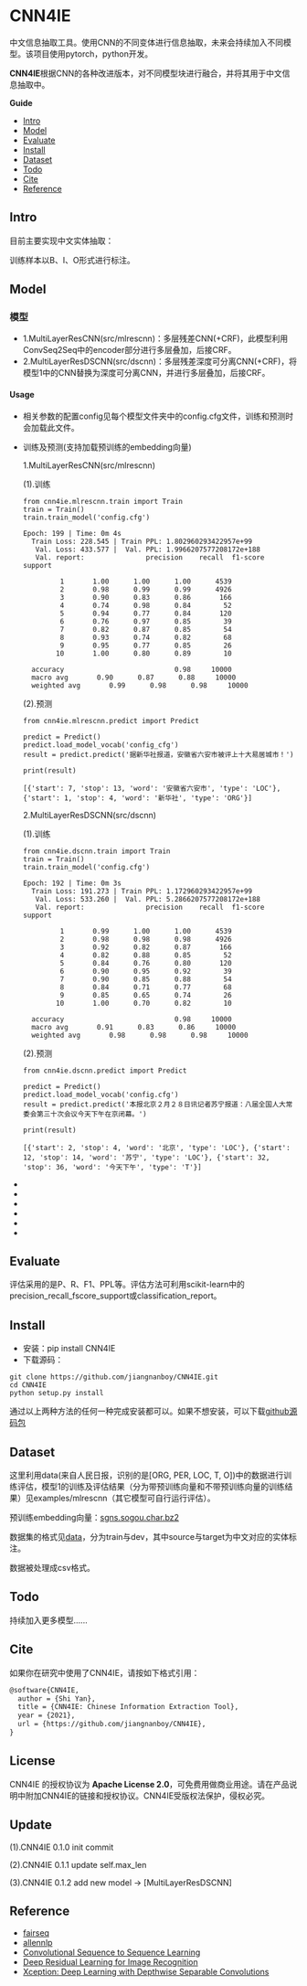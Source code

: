 # CNN4IE

中文信息抽取工具。使用CNN的不同变体进行信息抽取，未来会持续加入不同模型。该项目使用pytorch，python开发。

**CNN4IE**根据CNN的各种改进版本，对不同模型块进行融合，并将其用于中文信息抽取中。

**Guide**

- [Intro](#Intro)
- [Model](#Model)
- [Evaluate](#Evaluate)
- [Install](#install)
- [Dataset](#Dataset)
- [Todo](#Todo)
- [Cite](#Cite)
- [Reference](#reference)

## Intro

目前主要实现中文实体抽取：

训练样本以B、I、O形式进行标注。

## Model
### 模型
* 1.MultiLayerResCNN(src/mlrescnn)：多层残差CNN(+CRF)，此模型利用ConvSeq2Seq中的encoder部分进行多层叠加，后接CRF。
* 2.MultiLayerResDSCNN(src/dscnn)：多层残差深度可分离CNN(+CRF)，将模型1中的CNN替换为深度可分离CNN，并进行多层叠加，后接CRF。

#### Usage
- 相关参数的配置config见每个模型文件夹中的config.cfg文件，训练和预测时会加载此文件。

- 训练及预测(支持加载预训练的embedding向量)

     1.MultiLayerResCNN(src/mlrescnn)
     
     (1).训练
    ```
    from cnn4ie.mlrescnn.train import Train
    train = Train()
    train.train_model('config.cfg')
    ```
  ```
  Epoch: 199 | Time: 0m 4s
	Train Loss: 228.545 | Train PPL: 1.802960293422957e+99
	 Val. Loss: 433.577 |  Val. PPL: 1.9966207577208172e+188
	 Val. report:               precision    recall  f1-score   support

           1       1.00      1.00      1.00      4539
           2       0.98      0.99      0.99      4926
           3       0.90      0.83      0.86       166
           4       0.74      0.98      0.84        52
           5       0.94      0.77      0.84       120
           6       0.76      0.97      0.85        39
           7       0.82      0.87      0.85        54
           8       0.93      0.74      0.82        68
           9       0.95      0.77      0.85        26
          10       1.00      0.80      0.89        10

    accuracy                           0.98     10000
    macro avg       0.90      0.87      0.88     10000
    weighted avg       0.99      0.98      0.98     10000
    ```
      
    (2).预测

    ```
    from cnn4ie.mlrescnn.predict import Predict
  
    predict = Predict()
    predict.load_model_vocab('config_cfg')
    result = predict.predict('据新华社报道，安徽省六安市被评上十大易居城市！')
  
    print(result)
    ```
    ```
    [{'start': 7, 'stop': 13, 'word': '安徽省六安市', 'type': 'LOC'}, {'start': 1, 'stop': 4, 'word': '新华社', 'type': 'ORG'}]
    ```
    2.MultiLayerResDSCNN(src/dscnn)
    
    (1).训练
    ```
    from cnn4ie.dscnn.train import Train
    train = Train()
    train.train_model('config.cfg')
    ```
  ```
  Epoch: 192 | Time: 0m 3s
	Train Loss: 191.273 | Train PPL: 1.172960293422957e+99
	 Val. Loss: 533.260 |  Val. PPL: 5.2866207577208172e+188
	 Val. report:               precision    recall  f1-score   support

           1       0.99      1.00      1.00      4539
           2       0.98      0.98      0.98      4926
           3       0.92      0.82      0.87       166
           4       0.82      0.88      0.85        52
           5       0.84      0.76      0.80       120
           6       0.90      0.95      0.92        39
           7       0.90      0.85      0.88        54
           8       0.84      0.71      0.77        68
           9       0.85      0.65      0.74        26
          10       1.00      0.70      0.82        10

    accuracy                           0.98     10000
    macro avg       0.91      0.83      0.86     10000
    weighted avg       0.98      0.98      0.98     10000
    ```
    (2).预测
    ```
    from cnn4ie.dscnn.predict import Predict
  
    predict = Predict()
    predict.load_model_vocab('config.cfg')
    result = predict.predict('本报北京２月２８日讯记者苏宁报道：八届全国人大常委会第三十次会议今天下午在京闭幕。')
  
    print(result)
    ```
    ```
    [{'start': 2, 'stop': 4, 'word': '北京', 'type': 'LOC'}, {'start': 12, 'stop': 14, 'word': '苏宁', 'type': 'LOC'}, {'start': 32, 'stop': 36, 'word': '今天下午', 'type': 'T'}]
    ```
* 
* 
* 
* 
* 
* 


## Evaluate
评估采用的是P、R、F1、PPL等。评估方法可利用scikit-learn中的precision_recall_fscore_support或classification_report。


## Install
* 安装：pip install CNN4IE
* 下载源码：
```
git clone https://github.com/jiangnanboy/CNN4IE.git
cd CNN4IE
python setup.py install
```


通过以上两种方法的任何一种完成安装都可以。如果不想安装，可以下载[github源码包](https://github.com/jiangnanboy/CNN4IE/archive/master.zip)

## Dataset

   这里利用data(来自人民日报，识别的是[ORG, PER, LOC, T, O])中的数据进行训练评估，模型1的训练及评估结果（分为带预训练向量和不带预训练向量的训练结果）见examples/mlrescnn（其它模型可自行运行评估）。
    
   预训练embedding向量：[sgns.sogou.char.bz2](https://pan.baidu.com/s/1pUqyn7mnPcUmzxT64gGpSw)

数据集的格式见[data](data/)，分为train与dev，其中source与target为中文对应的实体标注。

数据被处理成csv格式。

## Todo
持续加入更多模型......

## Cite

如果你在研究中使用了CNN4IE，请按如下格式引用：

```latex
@software{CNN4IE,
  author = {Shi Yan},
  title = {CNN4IE: Chinese Information Extraction Tool},
  year = {2021},
  url = {https://github.com/jiangnanboy/CNN4IE},
}
```

## License

CNN4IE 的授权协议为 **Apache License 2.0**，可免费用做商业用途。请在产品说明中附加CNN4IE的链接和授权协议。CNN4IE受版权法保护，侵权必究。

## Update

(1).CNN4IE 0.1.0 init commit

(2).CNN4IE 0.1.1 update self.max_len

(3).CNN4IE 0.1.2 add new model -> [MultiLayerResDSCNN]


## Reference

* [fairseq](https://github.com/facebookresearch/fairseq)
* [allennlp](https://github.com/allenai/allennlp)
* [Convolutional Sequence to Sequence Learning](https://arxiv.org/abs/1705.03122)
* [Deep Residual Learning for Image Recognition](https://arxiv.org/pdf/1512.03385.pdf)
* [Xception: Deep Learning with Depthwise Separable Convolutions](https://arxiv.org/pdf/1610.02357.pdf)
